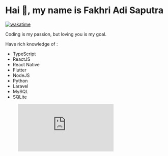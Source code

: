 # Hai 👋, my name is Fakhri Adi Saputra

[![wakatime](https://wakatime.com/badge/github/fakhrads/fakhrads.svg)](https://wakatime.com/badge/github/fakhrads/fakhrads)

Coding is my passion, but loving you is my goal.

Have rich knowledge of :
- TypeScript 
- ReactJS
- React Native
- Flutter
- NodeJS
- Python
- Laravel
- MySQL
- SQLite



<figure><embed src="https://wakatime.com/share/@2f25a035-78ba-42b5-9317-d43ce5b8c9ef/250be075-a427-436c-9d21-83d34761df0c.svg"></embed></figure>
